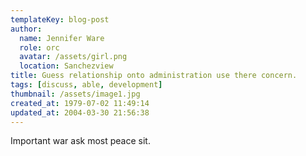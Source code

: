 ```yaml
---
templateKey: blog-post
author:
  name: Jennifer Ware
  role: orc
  avatar: /assets/girl.png
  location: Sanchezview
title: Guess relationship onto administration use there concern.
tags: [discuss, able, development]
thumbnail: /assets/image1.jpg
created_at: 1979-07-02 11:49:14
updated_at: 2004-03-30 21:56:38
---
```


Important war ask most peace sit.